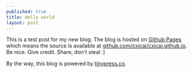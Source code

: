 ```yaml
---
published: true
title: Hello world
layout: post
---
```

This is a test post for my new blog. The blog is hosted on [Github Pages](http://pages.github.com/) which means the source is available at [github.com/cxicai/cxicai.github.io](http://github.com/cxicai/cxicai.github.io). Be nice. Give credit. Share, don't steal :)

By the way, this blog is powered by [tinypress.co](https://tinypress.co).